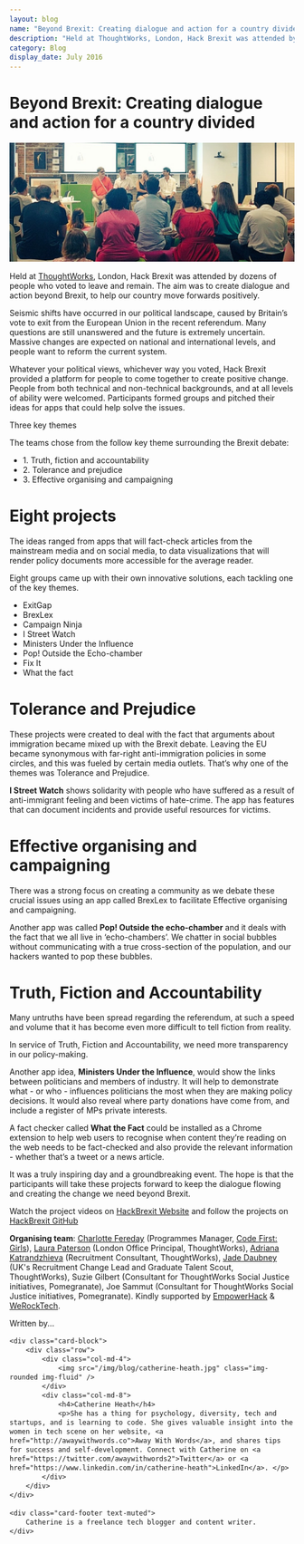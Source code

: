 ```yaml
---
layout: blog
name: "Beyond Brexit: Creating dialogue and action for a country divided" 
description: "Held at ThoughtWorks, London, Hack Brexit was attended by dozens of people who voted to leave and remain. The aim was to create dialogue and action beyond Brexit, to help our country move forwards positively. Seismic shifts have occurred in our political landscape, caused by Britain’s vote to exit from the European Union in the recent referendum. Many questions are still unanswered and the future is extremely uncertain. Massive changes are expected on national and international levels, and people want to reform the current system."
category: Blog
display_date: July 2016
---
```


<h1>Beyond Brexit: Creating dialogue and action for a country divided</h1>

<img src="/img/blog/hackbrexit/panel.jpg" class="img-rounded img-fluid" />

<p>Held at <a href="https://info.thoughtworks.com/Hack-Brexit.html" target="_blank">ThoughtWorks</a>, London, Hack Brexit was attended by dozens of people who voted to leave and remain. The aim was to create dialogue and action beyond Brexit, to help our country move forwards positively.</p>

<p>Seismic shifts have occurred in our political landscape, caused by Britain’s vote to exit from the European Union in the recent referendum. Many questions are still unanswered and the future is extremely uncertain. Massive changes are expected on national and international levels, and people want to reform the current system. </p>

<p>Whatever your political views, whichever way you voted, Hack Brexit provided a platform for people to come together to create positive change. People from both technical and non-technical backgrounds, and at all levels of ability were welcomed. Participants formed groups and pitched their ideas for apps that could help solve the issues.</p> 

<p>Three key themes</p>
<p>The teams chose from the follow key theme surrounding the Brexit debate:</p> 

<ul>
    <li>1. Truth, fiction and accountability</li>
    <li>2. Tolerance and prejudice</li>
    <li>3. Effective organising and campaigning</li>
</ul>

<h1>Eight projects</h1>
<p>The ideas ranged from apps that will fact-check articles from the mainstream media and on social media, to data visualizations that will render policy documents more accessible for the average reader.</p>
 
<p>Eight groups came up with their own innovative solutions, each tackling one of the key themes.</p>

<ul>
    <li>ExitGap</li>
    <li>BrexLex</li>
    <li>Campaign Ninja</li>
    <li>I Street Watch</li>
    <li>Ministers Under the Influence</li>
    <li>Pop! Outside the Echo-chamber</li>
    <li>Fix It</li>
    <li>What the fact</li>
</ul>

<h1>Tolerance and Prejudice</h1>

<p>These projects were created to deal with the fact that arguments about immigration became mixed up with the Brexit debate. Leaving the EU became synonymous with far-right anti-immigration policies in some circles, and this was fueled by certain media outlets. That’s why one of the themes was Tolerance and Prejudice.</p> 

<p><b>I Street Watch</b> shows solidarity with people who have suffered as a result of anti-immigrant feeling and been victims of hate-crime. The app has features that can document incidents and provide useful resources for victims.</p> 

<h1>Effective organising and campaigning</h1>

<p>There was a strong focus on creating a community as we debate these crucial issues using an app called BrexLex to facilitate Effective organising and campaigning.</p> 

<p>Another app was called <b>Pop! Outside the echo-chamber</b> and it deals with the fact that we all live in ‘echo-chambers’. We chatter in social bubbles without communicating with a true cross-section of the population, and our hackers wanted to pop these bubbles.</p> 

<h1>Truth, Fiction and Accountability</h1>

<p>Many untruths have been spread regarding the referendum, at such a speed and volume that it has become even more difficult to tell fiction from reality.</p> 

<p>In service of Truth, Fiction and Accountability, we need more transparency in our policy-making.</p>

<p>Another app idea, <b>Ministers Under the Influence</b>, would show the links between politicians and members of industry. It will help to demonstrate what - or who - influences politicians the most when they are making policy decisions. It would also reveal where party donations have come from, and include a register of MPs private interests.</p> 

<p>A fact checker called <b>What the Fact</b> could be installed as a Chrome extension to help web users to recognise when content they’re reading on the web needs to be fact-checked and also provide the relevant information - whether that’s a tweet or a news article.</p> 

<p>It was a truly inspiring day and a groundbreaking event. The hope is that the participants will take these projects forward to keep the dialogue flowing and creating the change we need beyond Brexit.</p>
 
<p>Watch the project videos on <a href="https://hackbrexit.github.io" target="_blank">HackBrexit Website</a> and follow the projects on <a href="https://github.com/HackBrexit" target="_blank">HackBrexit GitHub</a></p>

<div class="organising-team">
    <p><b>Organising team</b>:  
    <a href="https://twitter.com/CharlotteBRF" target="_blank">Charlotte Fereday</a> (Programmes Manager, <a href="http://www.codefirstgirls.org.uk" target="_blank">Code First: Girls</a>), 
    <a href="https://twitter.com/laurapatersonuk" target="_blank">Laura Paterson</a> (London Office Principal, ThoughtWorks), 
    <a href="https://twitter.com/katrandzhieva" target="_blank">Adriana Katrandzhieva</a> (Recruitment Consultant, ThoughtWorks), 
    <a href="https://twitter.com/JadeyDaubney" target="_blank">Jade Daubney</a> (UK's Recruitment Change Lead and Graduate Talent Scout, ThoughtWorks), 
    Suzie Gilbert (Consultant for ThoughtWorks Social Justice initiatives, Pomegranate), 
    Joe Sammut (Consultant for ThoughtWorks Social Justice initiatives, Pomegranate).  
    Kindly supported by <a href="http://empowerhack.io" target="_blank">EmpowerHack</a> & <a href="http://werocktech.com" target="_blank">WeRockTech</a>.</p>
</div>

<div class="card written-by">
    <div class="card-header">
        Written by...
    </div>

    <div class="card-block">
        <div class="row">
            <div class="col-md-4">
                <img src="/img/blog/catherine-heath.jpg" class="img-rounded img-fluid" />
            </div>
            <div class="col-md-8">
                <h4>Catherine Heath</h4>
                <p>​She has a thing for psychology, diversity, tech and startups​, and is l​earning to code. She gives valuable insight into the women in tech scene on her website, <a href="http://awaywithwords.co">Away With Words</a>, and shares tips for success and self-development. Connect with Catherine on <a href="https://twitter.com/awaywithwords2">Twitter</a> or <a href="https://www.linkedin.com/in/catherine-heath">LinkedIn</a>. </p>
            </div>
        </div>
    </div>

    <div class="card-footer text-muted">
        Catherine is a freelance tech blogger and content writer.
    </div>
</div>

